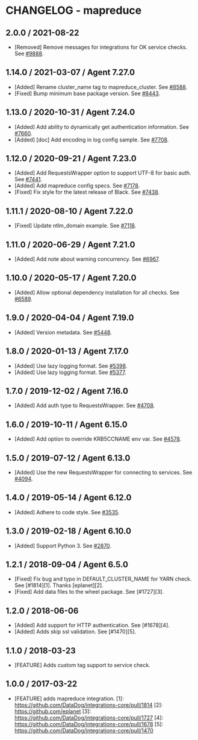 # CHANGELOG - mapreduce

## 2.0.0 / 2021-08-22

* [Removed] Remove messages for integrations for OK service checks. See [#9888](https://github.com/DataDog/integrations-core/pull/9888).

## 1.14.0 / 2021-03-07 / Agent 7.27.0

* [Added] Rename cluster_name tag to mapreduce_cluster. See [#8588](https://github.com/DataDog/integrations-core/pull/8588).
* [Fixed] Bump minimum base package version. See [#8443](https://github.com/DataDog/integrations-core/pull/8443).

## 1.13.0 / 2020-10-31 / Agent 7.24.0

* [Added] Add ability to dynamically get authentication information. See [#7660](https://github.com/DataDog/integrations-core/pull/7660).
* [Added] [doc] Add encoding in log config sample. See [#7708](https://github.com/DataDog/integrations-core/pull/7708).

## 1.12.0 / 2020-09-21 / Agent 7.23.0

* [Added] Add RequestsWrapper option to support UTF-8 for basic auth. See [#7441](https://github.com/DataDog/integrations-core/pull/7441).
* [Added] Add mapreduce config specs. See [#7178](https://github.com/DataDog/integrations-core/pull/7178).
* [Fixed] Fix style for the latest release of Black. See [#7438](https://github.com/DataDog/integrations-core/pull/7438).

## 1.11.1 / 2020-08-10 / Agent 7.22.0

* [Fixed] Update ntlm_domain example. See [#7118](https://github.com/DataDog/integrations-core/pull/7118).

## 1.11.0 / 2020-06-29 / Agent 7.21.0

* [Added] Add note about warning concurrency. See [#6967](https://github.com/DataDog/integrations-core/pull/6967).

## 1.10.0 / 2020-05-17 / Agent 7.20.0

* [Added] Allow optional dependency installation for all checks. See [#6589](https://github.com/DataDog/integrations-core/pull/6589).

## 1.9.0 / 2020-04-04 / Agent 7.19.0

* [Added] Version metadata. See [#5448](https://github.com/DataDog/integrations-core/pull/5448).

## 1.8.0 / 2020-01-13 / Agent 7.17.0

* [Added] Use lazy logging format. See [#5398](https://github.com/DataDog/integrations-core/pull/5398).
* [Added] Use lazy logging format. See [#5377](https://github.com/DataDog/integrations-core/pull/5377).

## 1.7.0 / 2019-12-02 / Agent 7.16.0

* [Added] Add auth type to RequestsWrapper. See [#4708](https://github.com/DataDog/integrations-core/pull/4708).

## 1.6.0 / 2019-10-11 / Agent 6.15.0

* [Added] Add option to override KRB5CCNAME env var. See [#4578](https://github.com/DataDog/integrations-core/pull/4578).

## 1.5.0 / 2019-07-12 / Agent 6.13.0

* [Added] Use the new RequestsWrapper for connecting to services. See [#4094](https://github.com/DataDog/integrations-core/pull/4094).

## 1.4.0 / 2019-05-14 / Agent 6.12.0

* [Added] Adhere to code style. See [#3535](https://github.com/DataDog/integrations-core/pull/3535).

## 1.3.0 / 2019-02-18 / Agent 6.10.0

* [Added] Support Python 3. See [#2870](https://github.com/DataDog/integrations-core/pull/2870).

## 1.2.1 / 2018-09-04 / Agent 6.5.0

* [Fixed] Fix bug and typo in DEFAULT_CLUSTER_NAME for YARN check. See [#1814][1]. Thanks [eplanet][2].
* [Fixed] Add data files to the wheel package. See [#1727][3].

## 1.2.0 / 2018-06-06

* [Added] Add support for HTTP authentication. See [#1678][4].
* [Added] Adds skip ssl validation. See [#1470][5].

## 1.1.0 / 2018-03-23

* [FEATURE] Adds custom tag support to service check.

## 1.0.0 / 2017-03-22

* [FEATURE] adds mapreduce integration.
[1]: https://github.com/DataDog/integrations-core/pull/1814
[2]: https://github.com/eplanet
[3]: https://github.com/DataDog/integrations-core/pull/1727
[4]: https://github.com/DataDog/integrations-core/pull/1678
[5]: https://github.com/DataDog/integrations-core/pull/1470
